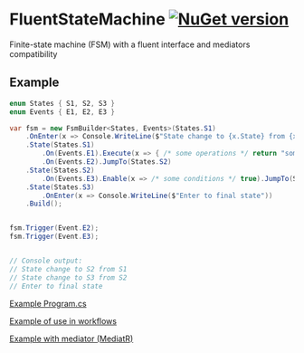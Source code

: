 # FluentStateMachine [![NuGet version](https://badge.fury.io/nu/FluentStateMachine.svg)](http://badge.fury.io/nu/FluentStateMachine)
Finite-state machine (FSM) with a fluent interface and mediators compatibility

## Example
```C#
enum States { S1, S2, S3 }
enum Events { E1, E2, E3 }
```

```C#
var fsm = new FsmBuilder<States, Events>(States.S1)
    .OnEnter(x => Console.WriteLine($"State change to {x.State} from {x.PrevState}"))
    .State(States.S1)
        .On(Events.E1).Execute(x => { /* some operations */ return "some data"; })
        .On(Events.E2).JumpTo(States.S2)
    .State(States.S2)
        .On(Events.E3).Enable(x => /* some conditions */ true).JumpTo(States.S3)
    .State(States.S3)
        .OnEnter(x => Console.WriteLine($"Enter to final state"))
    .Build();


fsm.Trigger(Event.E2);
fsm.Trigger(Event.E3);


// Console output:
// State change to S2 from S1
// State change to S3 from S2
// Enter to final state
```

[Example Program.cs](https://github.com/mustaddon/StateMachine/blob/master/Examples/Example.ConsoleApp/Program.cs)

[Example of use in workflows](https://github.com/mustaddon/StateMachine/blob/master/Examples/Example.ConsoleApp/WorkflowExample.cs)

[Example with mediator (MediatR)](https://github.com/mustaddon/StateMachine/blob/master/Examples/Example.ConsoleApp/MediatorExample.cs)
